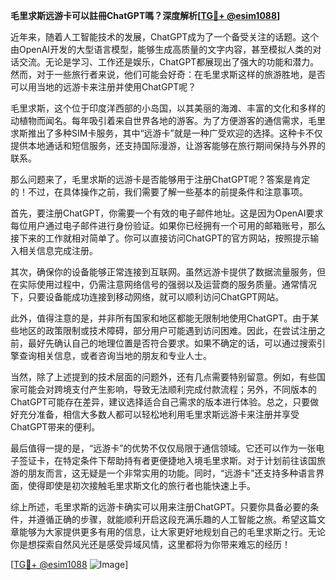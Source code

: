 **毛里求斯远游卡可以註冊ChatGPT嗎？深度解析[[TG💪+ @esim1088](https://t.me/s/esim1088)]**

近年来，随着人工智能技术的发展，ChatGPT成为了一个备受关注的话题。这个由OpenAI开发的大型语言模型，能够生成高质量的文字内容，甚至模拟人类的对话交流。无论是学习、工作还是娱乐，ChatGPT都展现出了强大的功能和潜力。然而，对于一些旅行者来说，他们可能会好奇：在毛里求斯这样的旅游胜地，是否可以用当地的远游卡来注册并使用ChatGPT呢？

毛里求斯，这个位于印度洋西部的小岛国，以其美丽的海滩、丰富的文化和多样的动植物而闻名。每年吸引着来自世界各地的游客。为了方便游客的通信需求，毛里求斯推出了多种SIM卡服务，其中“远游卡”就是一种广受欢迎的选择。这种卡不仅提供本地通话和短信服务，还支持国际漫游，让游客能够在旅行期间保持与外界的联系。

那么问题来了，毛里求斯的远游卡是否能够用于注册ChatGPT呢？答案是肯定的！不过，在具体操作之前，我们需要了解一些基本的前提条件和注意事项。

首先，要注册ChatGPT，你需要一个有效的电子邮件地址。这是因为OpenAI要求每位用户通过电子邮件进行身份验证。如果你已经拥有一个可用的邮箱账号，那么接下来的工作就相对简单了。你可以直接访问ChatGPT的官方网站，按照提示输入相关信息完成注册。

其次，确保你的设备能够正常连接到互联网。虽然远游卡提供了数据流量服务，但在实际使用过程中，仍需注意网络信号的强弱以及运营商的服务质量。通常情况下，只要设备能成功连接到移动网络，就可以顺利访问ChatGPT网站。

此外，值得注意的是，并非所有国家和地区都能无限制地使用ChatGPT。由于某些地区的政策限制或技术障碍，部分用户可能遇到访问困难。因此，在尝试注册之前，最好先确认自己的地理位置是否符合要求。如果不确定的话，可以通过搜索引擎查询相关信息，或者咨询当地的朋友和专业人士。

当然，除了上述提到的技术层面的问题外，还有几点需要特别留意。例如，有些国家可能会对跨境支付产生影响，导致无法顺利完成付款流程；另外，不同版本的ChatGPT可能存在差异，建议选择适合自己需求的版本进行体验。总之，只要做好充分准备，相信大多数人都可以轻松地利用毛里求斯远游卡来注册并享受ChatGPT带来的便利。

最后值得一提的是，“远游卡”的优势不仅仅局限于通信领域。它还可以作为一张电子签证卡，在特定条件下帮助持有者更便捷地入境毛里求斯。对于计划前往该国旅游的朋友而言，这无疑是一个非常实用的功能。同时，“远游卡”还支持多种语言界面，使得即使是初次接触毛里求斯文化的旅行者也能快速上手。

综上所述，毛里求斯的远游卡确实可以用来注册ChatGPT。只要你具备必要的条件，并遵循正确的步骤，就能顺利开启这段充满乐趣的人工智能之旅。希望这篇文章能够为大家提供更多有用的信息，让大家更好地规划自己的毛里求斯之行。无论你是想探索自然风光还是感受异域风情，这里都将为你带来难忘的经历！

[[TG💪+ @esim1088](https://t.me/s/esim1088) ![Image](https://i.postimg.cc/4NQfJmqS/Snipaste-2025-05-13-00-14-12.png)]